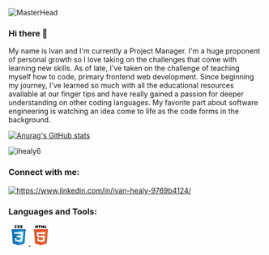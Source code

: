 ![MasterHead](https://wallpaperaccess.com/full/2471283.gif)
### Hi there 👋

My name is Ivan and I'm currently a Project Manager. I'm a huge proponent of personal growth so I love taking on the challenges that come with learning new skills. As of late, I've taken on the challenge of teaching myself how to code, primary frontend web development. Since beginning my journey, I've learned so much with all the educational resources available at our finger tips and have really gained a passion for deeper understanding on other coding languages. My favorite part about software engineering is watching an idea come to life as the code forms in the background. 

[![Anurag's GitHub stats](https://github-readme-stats.vercel.app/api?username=ihealy16)](https://github.com/anuraghazra/github-readme-stats)

<p align="left"> <img src="https://komarev.com/ghpvc/?username=ihealy6&label=Profile%20views&color=0e75b6&style=flat" alt="ihealy6" /> </p>

<h3 align="left">Connect with me:</h3>
<p align="left">
<a href="https://www.linkedin.com/in/ivan-healy-9769b4124/" target="_blank"><img align="center" src="https://raw.githubusercontent.com/rahuldkjain/github-profile-readme-generator/master/src/images/icons/Social/linked-in-alt.svg" alt="https://www.linkedin.com/in/ivan-healy-9769b4124/" height="30" width="40" /></a>
</p>

<h3 align="left">Languages and Tools:</h3>
<p align="left"> <a href="https://www.w3schools.com/css/" target="_blank" rel="noreferrer"> <img src="https://raw.githubusercontent.com/devicons/devicon/master/icons/css3/css3-original-wordmark.svg" alt="css3" width="40" height="40"/> </a> <a href="https://www.w3.org/html/" target="_blank" rel="noreferrer"> <img src="https://raw.githubusercontent.com/devicons/devicon/master/icons/html5/html5-original-wordmark.svg" alt="html5" width="40" height="40"/> </a> </p>

